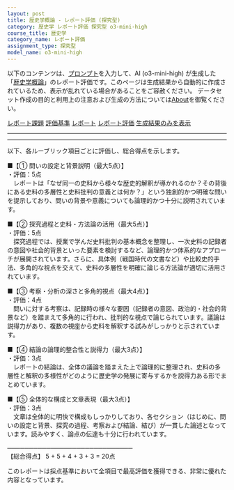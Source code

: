 ```yaml
---
layout: post
title: 歴史学概論 - レポート評価 (探究型)
category: 歴史学 レポート評価 探究型 o3-mini-high
course_title: 歴史学
category_name: レポート評価
assignment_type: 探究型
model_name: o3-mini-high
---
```


以下のコンテンツは、[プロンプト](https://github.com/takedatoshiyuki/synthetic_assignments/tree/main/generated/歴史学/o3-mini-high/prompt_レポート評価-探究型.md)を入力して、AI (o3-mini-high) が生成した「[歴史学概論](/contents/歴史学/)」のレポート評価です。このページは生成結果から自動的に作成されているため、表示が乱れている場合があることをご容赦ください。
データセット作成の目的と利用上の注意および生成の方法については[About](/About)を御覧ください。

[レポート課題](../レポート課題-探究型)
[評価基準](../評価基準-探究型)
[レポート](../レポート-探究型)
[レポート評価](../レポート評価-探究型)
[生成結果のみを表示](https://github.com/takedatoshiyuki/synthetic_assignments/tree/main/generated/歴史学/o3-mini-high/レポート評価-探究型.md)
  

***
***
  
以下、各ルーブリック項目ごとに評価し、総合得点を示します。

■【① 問いの設定と背景説明（最大5点）】  
・評価：5点  
　レポートは「なぜ同一の史料から様々な歴史的解釈が導かれるのか？その背後にある史料の多層性と史料批判の意義とは何か？」という独創的かつ明確な問いを提示しており、問いの背景や意義についても論理的かつ十分に説明されています。

■【② 探究過程と史料・方法論の活用（最大5点）】  
・評価：5点  
　探究過程では、授業で学んだ史料批判の基本概念を整理し、一次史料の記録者の意図や社会的背景といった要素を検討するなど、論理的かつ体系的なアプローチが展開されています。さらに、具体例（戦国時代の文書など）や比較史的手法、多角的な視点を交えて、史料の多層性を明確に論じる方法論が適切に活用されています。

■【③ 考察・分析の深さと多角的視点（最大4点）】  
・評価：4点  
　問いに対する考察は、記録時の様々な要因（記録者の意図、政治的・社会的背景など）を踏まえて多角的に行われ、批判的な視点で論じられています。議論は説得力があり、複数の視座から史料を解釈する試みがしっかりと示されています。

■【④ 結論の論理的整合性と説得力（最大3点）】  
・評価：3点  
　レポートの結論は、全体の議論を踏まえた上で論理的に整理され、史料の多層性と解釈の多様性がどのように歴史学の発展に寄与するかを説得力ある形でまとめています。

■【⑤ 全体的な構成と文章表現（最大3点）】  
・評価：3点  
　文章は全体的に明快で構成もしっかりしており、各セクション（はじめに、問いの設定と背景、探究の過程、考察および結論、結び）が一貫した論述となっています。読みやすく、論点の伝達も十分に行われています。

─────────────────────────────  
【総合得点】 5 + 5 + 4 + 3 + 3 = 20点

このレポートは採点基準において全項目で最高評価を獲得できる、非常に優れた内容となっています。
